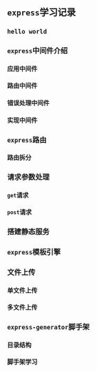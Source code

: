 ## `express`学习记录

### `hello world`

### `express`中间件介绍

#### 应用中间件

#### 路由中间件

#### 错误处理中间件

#### 实现中间件

### `express`路由

#### 路由拆分

### 请求参数处理

#### `get`请求

#### `post`请求

### 搭建静态服务

### `express`模板引擎

### 文件上传

#### 单文件上传
#### 多文件上传

### `express-generator`脚手架

#### 目录结构
#### 脚手架学习

